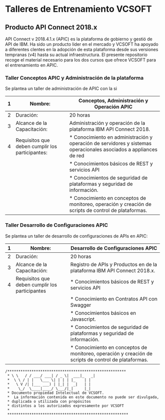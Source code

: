 # Talleres de Entrenamiento VCSOFT

## Producto API Connect 2018.x
API Connect v 2018.4.1.x (APIC) es la plataforma de gobierno y gestió de API de IBM. Ha sido un producto lider en el mercado y VCSOFT ha apoyado a diferentes clentes en la adopción de esta plataforma desde sus versiones tempranas (v4) hasta su actual infraestructura. El presente repositorio recoge el material necesario para los dos cursos que ofrece VCSOFT para el entrenamiento en APIC.

### Taller Conceptos APIC y Administración de la plataforma
Se plantea un taller de administración de APIC con la si

|1	|Nombre:	|Conceptos, Administración y Operación APIC|
|---|-----    |-------|
|2	|Duración:|	20 horas| 
|3	|Alcance de la Capacitación:	|Administración y operación de la plataforma IBM API Connect 2018. |
|4  |Requisitos que deben cumplir los participantes:|* Conocimiento en administración y operación de servidores y sistemas operacionales asociados a appliances de red|
|   |         |*	Conocimientos básicos de REST y servicios API|
|   |         |*	Conocimientos de seguridad de plataformas y seguridad de información.|
|   |         |*	Conocimiento en conceptos de monitoreo, operación y creación de scripts de control de plataformas.|

### Taller Desarrollo de Configuraciones APIC
Se plantea un taller de desarrollo de configuraciones de APIs en APIC:


|1	|Nombre:	|Desarrollo de Configuraciones APIC|
|---|-----    |-------|
|2	|Duración:|	20 horas| 
|3	|Alcance de la Capacitación:	|Registro de APIs y Productos en de la plataforma IBM API Connect 2018.x.| 
|4	|Requisitos que deben cumplir los participantes	 | *  Conocimientos básicos de REST y servicios API|
|   |         | *  Conocimiento en Contratos API con Swagger|
|   |         | *  Conocimientos básicos en Javascript.|
|   |         | *  Conocimientos de seguridad de plataformas y seguridad de información.|
|   |         | *  Conocimiento en conceptos de monitoreo, operación y creación de scripts de control de plataformas.|
















```
/******************************************************
 * \ \   / / ___/ ___| / _ \|  ___|_   _|
 *  \ \ / | |   \___ \| | | | |_    | |  
 *   \ V /| |___ ___) | |_| |  _|   | |  
 *    \_/  \____|____/ \___/|_|     |_|  
 * Documento propiedad Intelectual de VCSOFT.
 *  La información contenida en este documento no puede ser divulgada, 
 * duplicada o utilizada con propósitos 
 * distintos a los autorizados expresamente por VCSOFT
 * 
 *******************************************************
 ```